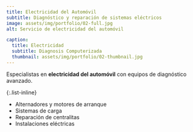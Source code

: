```yaml
---
title: Electricidad del Automóvil
subtitle: Diagnóstico y reparación de sistemas eléctricos
image: assets/img/portfolio/02-full.jpg
alt: Servicio de electricidad del automóvil

caption:
  title: Electricidad
  subtitle: Diagnosis Computerizada
  thumbnail: assets/img/portfolio/02-thumbnail.jpg
---
```

Especialistas en **electricidad del automóvil** con equipos de diagnóstico avanzado.

{:.list-inline}
- Alternadores y motores de arranque
- Sistemas de carga
- Reparación de centralitas
- Instalaciones eléctricas

